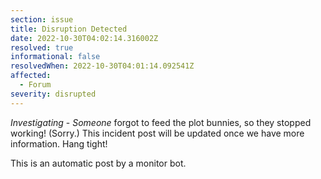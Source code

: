 ```yaml
---
section: issue
title: Disruption Detected
date: 2022-10-30T04:02:14.316002Z
resolved: true
informational: false
resolvedWhen: 2022-10-30T04:01:14.092541Z
affected:
  - Forum
severity: disrupted
---
```

*Investigating* - _Someone_ forgot to feed the plot bunnies, so they stopped working! (Sorry.) This incident post will be updated once we have more information. Hang tight!

This is an automatic post by a monitor bot.
        